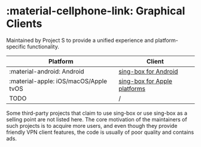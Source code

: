 # :material-cellphone-link: Graphical Clients

Maintained by Project S to provide a unified experience and platform-specific functionality.

| Platform                              | Client                                  |
|---------------------------------------|-----------------------------------------|
| :material-android: Android            | [sing-box for Android](./android)       |
| :material-apple: iOS/macOS/Apple tvOS | [sing-box for Apple platforms](./apple) |
| TODO                                  | /                                       |

Some third-party projects that claim to use sing-box or use sing-box as a selling point are not listed here. The core
motivation of the maintainers of such projects is to acquire more users, and even though they provide friendly VPN
client features, the code is usually of poor quality and contains ads.
